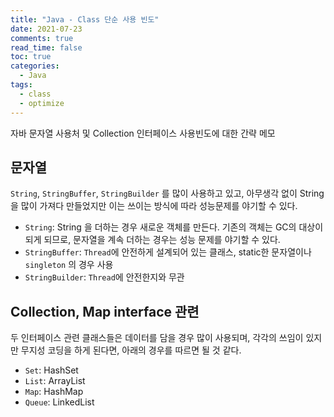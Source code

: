 ```yaml
---
title: "Java - Class 단순 사용 빈도"
date: 2021-07-23
comments: true
read_time: false
toc: true
categories:
  - Java
tags:
  - class
  - optimize
---
```


자바 문자열 사용처 및 Collection 인터페이스 사용빈도에 대한 간략 메모

## 문자열

`String`, `StringBuffer`, `StringBuilder` 를 많이 사용하고 있고, 아무생각 없이 String 을 많이 가져다 만들었지만 이는 쓰이는 방식에 따라 성능문제를 야기할 수 있다.

- `String`: String 을 더하는 경우 새로운 객체를 만든다. 기존의 객체는 GC의 대상이 되게 되므로, 문자열을 계속 더하는 경우는 성능 문제를 야기할 수 있다.
- `StringBuffer`: `Thread`에 안전하게 설계되어 있는 클래스, static한 문자열이나 `singleton` 의 경우 사용
- `StringBuilder`: `Thread`에 안전한지와 무관

## Collection, Map interface 관련

두 인터페이스 관련 클래스들은 데이터를 담을 경우 많이 사용되며, 각각의 쓰임이 있지만 무지성 코딩을 하게 된다면, 아래의 경우를 따르면 될 것 같다.

- `Set`: HashSet
- `List`: ArrayList
- `Map`: HashMap
- `Queue`: LinkedList
